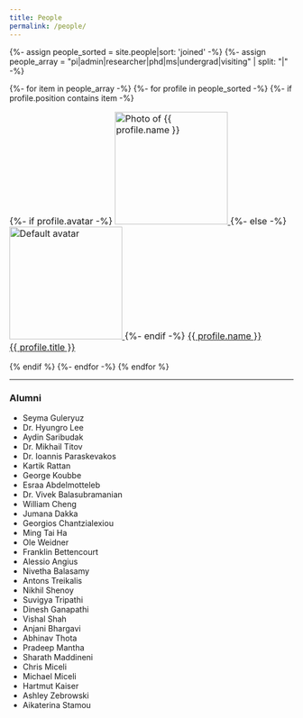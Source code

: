 ```yaml
---
title: People
permalink: /people/
---
```


{%- assign people_sorted = site.people|sort: 'joined' -%}
{%- assign people_array = "pi|admin|researcher|phd|ms|undergrad|visiting" | split: "|" -%}


<div class="content list people grid-container">
{%- for item in people_array -%}
  {%- for profile in people_sorted -%}
    {%- if profile.position contains item -%}
    <div class="list-item-people">
      <p class="list-post-title" style="font-size: 16px;">
        {%- if profile.avatar -%}
        <a href="{{ site.baseurl }}{{ profile.url }}">
          <img width="200" src="{{site.baseurl}}/images/people/{{profile.avatar}}" alt="Photo of {{ profile.name }}">
        </a>
        {%- else -%}
        <a href="{{ site.baseurl }}{{ profile.url }}">
          <img width="200" src="http://evansheline.com/wp-content/uploads/2011/02/facebook-Storm-Trooper.jpg" alt="Default avatar">
        </a>
        {%- endif -%}
        <a class="name" href="{{ site.baseurl }}{{ profile.url }}">
          {{ profile.name }}
        </a>
        <br>
        <a class="name" href="{{ site.baseurl }}{{ profile.url }}">
          {{ profile.title }}
        </a>
      </p>
    </div>
    {% endif %}
  {%- endfor -%}
{% endfor %}
</div>
<hr>

<h3>Alumni</h3>

<ul class="alumni-columns">
  <li>Seyma Guleryuz</li>
  <li>Dr. Hyungro Lee</li>
  <li>Aydin Saribudak</li>
  <li>Dr. Mikhail Titov</li>
  <li>Dr. Ioannis Paraskevakos</li>
  <li>Kartik Rattan</li>
  <li>George Koubbe</li>
  <li>Esraa Abdelmotteleb</li>
  <li>Dr. Vivek Balasubramanian</li>
  <li>William Cheng</li>
  <li>Jumana Dakka</li>
  <li>Georgios Chantzialexiou</li>
  <li>Ming Tai Ha</li>
  <li>Ole Weidner</li>
  <li>Franklin Bettencourt</li>
  <li>Alessio Angius</li>
  <li>Nivetha Balasamy</li>
  <li>Antons Treikalis</li>
  <li>Nikhil Shenoy</li>
  <li>Suvigya Tripathi</li>
  <li>Dinesh Ganapathi</li>
  <li>Vishal Shah</li>
  <li>Anjani Bhargavi</li>
  <li>Abhinav Thota</li>
  <li>Pradeep Mantha</li>
  <li>Sharath Maddineni</li>
  <li>Chris Miceli</li>
  <li>Michael Miceli</li>
  <li>Hartmut Kaiser</li>
  <li>Ashley Zebrowski</li>
  <li>Aikaterina Stamou</li>
</ul>
